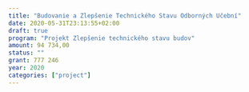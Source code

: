 ```yaml
---
title: "Budovanie a Zlepšenie Technického Stavu Odborných Učební"
date: 2020-05-31T23:13:55+02:00
draft: true
program: "Projekt Zlepšenie technického stavu budov"
amount: 94 734,00
status: ""
grant: 777 246
year: 2020
categories: ["project"]
---
```


